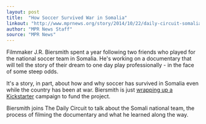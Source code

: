 ```yaml
---
layout: post
title:  "How Soccer Survived War in Somalia"
linkout: "http://www.mprnews.org/story/2014/10/22/daily-circuit-somalia-soccer"
author: "MPR News Staff"
source: "MPR News"
---
```


Filmmaker J.R. Biersmith spent a year following two friends who played for the national soccer team in Somalia. He's working on a documentary that will tell the story of their dream to one day play professionally - in the face of some steep odds.

It's a story, in part, about how and why soccer has survived in Somalia even while the country has been at war. Biersmith is just [wrapping up a Kickstarter](https://www.kickstarter.com/projects/748917089/men-in-the-arena) campaign to fund the project.

Biersmith joins The Daily Circuit to talk about the Somali national team, the process of filming the documentary and what he learned along the way.
